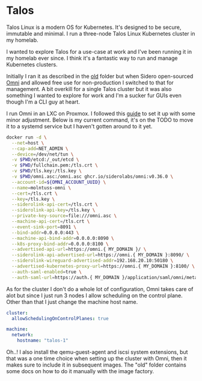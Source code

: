 # Talos

Talos Linux is a modern OS for Kubernetes. It's designed to be secure, immutable and minimal. I run a three-node Talos Linux Kubernetes cluster in my homelab.

I wanted to explore Talos for a use-case at work and I've been running it in my homelab ever since. I think it's a fantastic way to run and manage Kubernetes clusters.

Initially I ran it as described in the [old](./old) folder but when Sidero open-sourced [Omni](https://github.com/siderolabs/omni) and allowed free use for non-production I switched to that for management. A bit overkill for a single Talos cluster but it was also something I wanted to explore for work and I'm a sucker fur GUIs even though I'm a CLI guy at heart.

I run Omni in an LXC on Proxmox. I followed this [guide](https://omni.siderolabs.com/docs/how-to-guides/self-hosted/how-to-deploy-omni-on-prem/) to set it up with some minor adjustment. Below is my current command, it's on the TODO to move it to a systemd service but I haven't gotten around to it yet.

```bash
docker run -d \
  --net=host \
  --cap-add=NET_ADMIN \
  --device=/dev/net/tun \
  -v $PWD/etcd:/_out/etcd \
  -v $PWD/fullchain.pem:/tls.crt \
  -v $PWD/tls.key:/tls.key \
  -v $PWD/omni.asc:/omni.asc ghcr.io/siderolabs/omni:v0.36.0 \
  --account-id=${OMNI_ACCOUNT_UUID} \
  --name=molntuss-omni \
  --cert=/tls.crt \
  --key=/tls.key \
  --siderolink-api-cert=/tls.crt \
  --siderolink-api-key=/tls.key \
  --private-key-source=file:///omni.asc \
  --machine-api-cert=/tls.crt \
  --event-sink-port=8091 \
  --bind-addr=0.0.0.0:443 \
  --machine-api-bind-addr=0.0.0.0:8090 \
  --k8s-proxy-bind-addr=0.0.0.0:8100 \
  --advertised-api-url=https://omni.{ MY_DOMAIN }/ \
  --siderolink-api-advertised-url=https://omni.{ MY_DOMAIN }:8090/ \
  --siderolink-wireguard-advertised-addr=192.168.20.10:50180 \
  --advertised-kubernetes-proxy-url=https://omni.{ MY_DOMAIN }:8100/ \
  --auth-saml-enabled=true \
  --auth-saml-url=https://auth.{ MY_DOMAIN }/application/saml/omni/metadata/
```

As for the cluster I don't do a whole lot of configuration, Omni takes care of alot but since I just run 3 nodes I allow scheduling on the control plane. Other than that I just change the machine host name.

```yaml
cluster:
  allowSchedulingOnControlPlanes: true
```

```yaml
machine:
  network:
    hostname: "talos-1"
```

Oh..! I also install the qemu-guest-agent and iscsi system extensions, but that was a one time choice when setting up the cluster with Omni, then it makes sure to include it in subsequent images. The "old" folder contains some docs on how to do it manually with the image factory.
